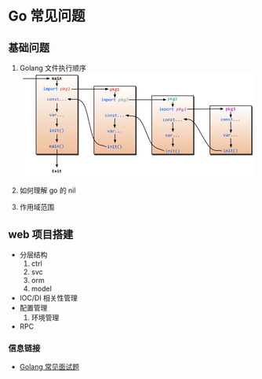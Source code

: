 # Go 常见问题

## 基础问题

1. Golang 文件执行顺序
![Go执行顺序图](./images/go执行顺序.png)

2. 如何理解 go 的 nil
3. 作用域范围


## web 项目搭建
- 分层结构
    1. ctrl
    2. svc
    3. orm
    4. model
- IOC/DI 相关性管理
- 配置管理
    1. 环境管理
- RPC


### 信息链接
- [Golang 常见面试题](http://wearygods.online/articles/2021/04/19/1618823886966.html)